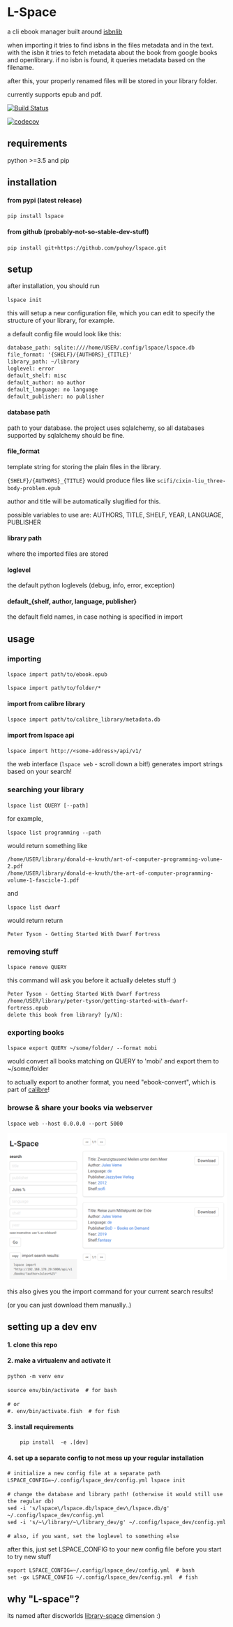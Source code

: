 # L-Space

a cli ebook manager built around [isbnlib](https://github.com/xlcnd/isbnlib)

when importing it tries to find isbns in the files metadata and in the text. 
with the isbn it tries to fetch metadata about the book from google books and openlibrary. 
if no isbn is found, it queries metadata based on the filename.

after this, your properly renamed files will be stored in your library folder.

currently supports epub and pdf.


[![Build Status](https://travis-ci.org/puhoy/lspace.svg?branch=master)](https://travis-ci.org/puhoy/lspace)

[![codecov](https://codecov.io/gh/puhoy/lspace/branch/master/graph/badge.svg)](https://codecov.io/gh/puhoy/lspace)

## requirements

python >=3.5 and pip


## installation

#### from pypi (latest release)

`pip install lspace`

#### from github (probably-not-so-stable-dev-stuff)

`pip install git+https://github.com/puhoy/lspace.git`


## setup 

after installation, you should run

`lspace init`

this will setup a new configuration file, which you can edit to specify the structure of your library, for example.

a default config file would look like this:
```
database_path: sqlite:////home/USER/.config/lspace/lspace.db
file_format: '{SHELF}/{AUTHORS}_{TITLE}'
library_path: ~/library
loglevel: error
default_shelf: misc
default_author: no author
default_language: no language
default_publisher: no publisher
```

#### database path

path to your database. 
the project uses sqlalchemy, so all databases supported by sqlalchemy should be fine.

#### file_format

template string for storing the plain files in the library.

`{SHELF}/{AUTHORS}_{TITLE}` would produce files like `scifi/cixin-liu_three-body-problem.epub`

author and title will be automatically slugified for this.

possible variables to use are: AUTHORS, TITLE, SHELF, YEAR, LANGUAGE, PUBLISHER

#### library path

where the imported files are stored

#### loglevel

the default python loglevels (debug, info, error, exception)

#### default_{shelf, author, language, publisher}

the default field names, in case nothing is specified in import


## usage

### importing

`lspace import path/to/ebook.epub`

`lspace import path/to/folder/*`

#### import from calibre library

`lspace import path/to/calibre_library/metadata.db`

#### import from lspace api

`lspace import http://<some-address>/api/v1/`

the web interface (`lspace web` - scroll down a bit!) generates import strings based on your search! 


### searching your library

`lspace list QUERY [--path]`

for example, 

`lspace list programming --path`

would return something like

    /home/USER/library/donald-e-knuth/art-of-computer-programming-volume-2.pdf
    /home/USER/library/donald-e-knuth/the-art-of-computer-programming-volume-1-fascicle-1.pdf

and 

`lspace list dwarf`

would return return

    Peter Tyson - Getting Started With Dwarf Fortress

### removing stuff

`lspace remove QUERY`

this command will ask you before it actually deletes stuff :)

    Peter Tyson - Getting Started With Dwarf Fortress
    /home/USER/library/peter-tyson/getting-started-with-dwarf-fortress.epub
    delete this book from library? [y/N]:

### exporting books


`lspace export QUERY ~/some/folder/ --format mobi`

would convert all books matching on QUERY to 'mobi' and export them to ~/some/folder

to actually export to another format, you need "ebook-convert", which is part of [calibre](https://calibre-ebook.com/)!

### browse & share your books via webserver

`lspace web --host 0.0.0.0 --port 5000` 

![L-Space web interface](https://raw.githubusercontent.com/puhoy/lspace/master/lspace_screenshot.png "screenshot of the L-Space web interface")

this also gives you the import command for your current search results!

(or you can just download them manually..)

## setting up a dev env

#### 1. clone this repo 

#### 2. make a virtualenv and activate it

```
python -m venv env

source env/bin/activate  # for bash

# or
#. env/bin/activate.fish  # for fish
```

#### 3. install requirements

```
    pip install  -e .[dev]
```

#### 4. set up a separate config to not mess up your regular installation

```
# initialize a new config file at a separate path
LSPACE_CONFIG=~/.config/lspace_dev/config.yml lspace init

# change the database and library path! (otherwise it would still use the regular db)
sed -i 's/lspace\/lspace.db/lspace_dev\/lspace.db/g' ~/.config/lspace_dev/config.yml
sed -i 's/~\/library/~\/library_dev/g' ~/.config/lspace_dev/config.yml

# also, if you want, set the loglevel to something else
``` 
    
after this, just set LSPACE_CONFIG to your new config file before you start to try new stuff

```
export LSPACE_CONFIG=~/.config/lspace_dev/config.yml  # bash
set -gx LSPACE_CONFIG ~/.config/lspace_dev/config.yml  # fish 
```

## why "L-space"?

its named after discworlds [library-space](https://en.wikipedia.org/wiki/List_of_dimensions_of_the_Discworld#L-space) dimension :)
